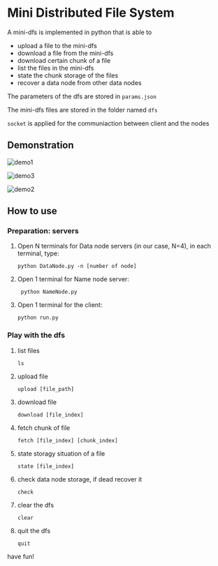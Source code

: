 # Mini Distributed File System

A mini-dfs is implemented in python that is able to

- upload a file to the mini-dfs
- download a file from the mini-dfs 
- download certain chunk of a file
- list the files in the mini-dfs
- state the chunk storage of the files
- recover a data node from other data nodes

The parameters of the dfs are stored in `params.json`

The mini-dfs files are stored in the folder named `dfs`

`socket` is applied for the communiaction between client and the nodes

## Demonstration

![demo1](/Users/onepear/Documents/大数据课/project/Mini-dfs-dis/docs/demo1.gif)

![demo3](/Users/onepear/Documents/大数据课/project/Mini-dfs-dis/docs/demo3.gif)

![demo2](/Users/onepear/Documents/大数据课/project/Mini-dfs-dis/docs/demo2.gif)



## How to use

### Preparation: servers

1. Open N terminals for Data node servers (in our case, N=4),  in each terminal, type: 

   `python DataNode.py -n [number of node]`

2. Open 1 terminal for Name node server: 

   ` python NameNode.py`

3. Open 1 terminal for the client:

   `python run.py`



### Play with the dfs

1. list files

   `ls` 

2. upload file

   `upload [file_path]`

3. download file

   `download [file_index]`

4. fetch chunk of file

   `fetch [file_index] [chunk_index]` 

5. state storagy situation of a file

   `state [file_index]`

6. check data node storage, if dead recover it

   `check` 

7. clear the dfs

   `clear` 

8. quit the dfs

   `quit` 



have fun!